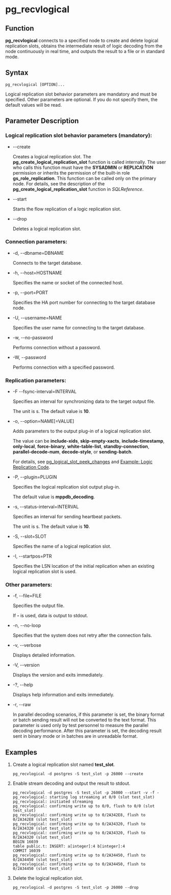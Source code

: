 # pg\_recvlogical<a name="ZH-CN_TOPIC_0000001092048360"></a>

## Function<a name="section143231619112111"></a>

**pg\_recvlogical**  connects to a specified node to create and delete logical replication slots, obtains the intermediate result of logic decoding from the node continuously in real time, and outputs the result to a file or in standard mode.

## Syntax<a name="section1763981272214"></a>

```
pg_recvlogical [OPTION]...
```

Logical replication slot behavior parameters are mandatory and must be specified. Other parameters are optional. If you do not specify them, the default values will be read.

## Parameter Description<a name="section927885412229"></a>

### Logical replication slot behavior parameters \(mandatory\):

-   --create

    Creates a logical replication slot.
    The **pg\_create\_logical\_replication\_slot** function is called internally. The user who calls this function must have the **SYSADMIN** or **REPLICATION** permission or inherits the permission of the built-in role **gs\_role\_replication**. This function can be called only on the primary node. For details, see the description of the **pg\_create\_logical\_replication\_slot** function in *SQLReference*.

-   --start

    Starts the flow replication of a logic replication slot.

-   --drop

    Deletes a logical replication slot.



### Connection parameters:

-   -d, --dbname=DBNAME

    Connects to the target database.

-   -h, --host=HOSTNAME

    Specifies the name or socket of the connected host.

-   -p, --port=PORT

    Specifies the HA port number for connecting to the target database node.

-   -U, --username=NAME

    Specifies the user name for connecting to the target database.

-   -w, --no-password

    Performs connection without a password.

-   -W, --password

    Performs connection with a specified password.

### Replication parameters:

-   -F  --fsync-interval=INTERVAL

    Specifies an interval for synchronizing data to the target output file.

    The unit is s. The default value is **10**.

-   -o, --option=NAME\[=VALUE\]

    Adds parameters to the output plug-in of a logical replication slot.

    The value can be  **include-xids**,  **skip-empty-xacts**,  **include-timestamp**,  **only-local**,  **force-binary**,  **white-table-list**,  **standby-connection**,  **parallel-decode-num**,  **decode-style**, or  **sending-batch**.

    For details, see [pg\_logical\_slot\_peek\_changes](../SQLReference/logical-replication-functions.md) and [Example: Logic Replication Code](../DeveloperGuide/example-logic-replication-code.md).

-   -P, --plugin=PLUGIN

    Specifies the logical replication slot output plug-in.

    The default value is  **mppdb\_decoding**.

-   -s, --status-interval=INTERVAL

    Specifies an interval for sending heartbeat packets.

    The unit is s. The default value is **10**.

-   -S, --slot=SLOT

    Specifies the name of a logical replication slot.

-   -I, --startpos=PTR

    Specifies the LSN location of the initial replication when an existing logical replication slot is used.

### Other parameters:

-   -f, --file=FILE

    Specifies the output file.

    If  **-**  is used, data is output to stdout.

-   -n, --no-loop

    Specifies that the system does not retry after the connection fails.

-   -v, --verbose

    Displays detailed information.

-   -V, --version

    Displays the version and exits immediately.

-   -?, --help

    Displays help information and exits immediately.
    
-   -r, --raw

    In parallel decoding scenarios, if this parameter is set, the binary format or batch sending result will not be converted to the text format. This parameter is used only by test personnel to measure the parallel decoding performance. After this parameter is set, the decoding result sent in binary mode or in batches are in unreadable format.



## Examples<a name="section655133344514"></a>

1.  Create a logical replication slot named  **test\_slot**.

    ```
    pg_recvlogical -d postgres -S test_slot -p 26000 --create
    ```

2.  Enable stream decoding and output the result to stdout.

    ```
    pg_recvlogical -d postgres -S test_slot -p 26000 --start -v -f -
    pg_recvlogical: starting log streaming at 0/0 (slot test_slot)
    pg_recvlogical: initiated streaming
    pg_recvlogical: confirming write up to 0/0, flush to 0/0 (slot test_slot)
    pg_recvlogical: confirming write up to 0/2A342E8, flush to 0/2A342E8 (slot test_slot)
    pg_recvlogical: confirming write up to 0/2A34320, flush to 0/2A34320 (slot test_slot)
    pg_recvlogical: confirming write up to 0/2A34320, flush to 0/2A34320 (slot test_slot)
    BEGIN 16039
    table public.t: INSERT: a[integer]:4 b[integer]:4
    COMMIT 16039
    pg_recvlogical: confirming write up to 0/2A34450, flush to 0/2A34450 (slot test_slot)
    pg_recvlogical: confirming write up to 0/2A34450, flush to 0/2A34450 (slot test_slot)
    ```

3.  Delete the logical replication slot.

    ```
    pg_recvlogical -d postgres -S test_slot -p 26000 --drop
    ```
